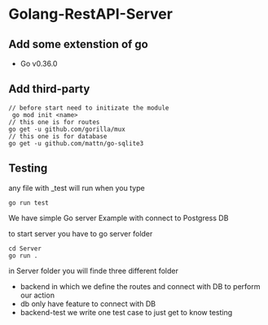 # Golang-RestAPI-Server

## Add some extenstion of go

- Go v0.36.0

## Add third-party

```
// before start need to initizate the module
 go mod init <name>
// this one is for routes
go get -u github.com/gorilla/mux
// this one is for database
go get -u github.com/mattn/go-sqlite3
```

## Testing

any file with \_test will run when you type

```
go run test
```

We have simple Go server Example with connect to Postgress DB

to start server you have to go server folder

```
cd Server
go run .
```

in Server folder you will finde three different folder

- backend in which we define the routes and connect with DB to perform our action
- db only have feature to connect with DB
- backend-test we write one test case to just get to know testing
